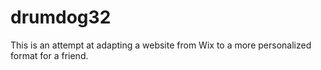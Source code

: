 # drumdog32

This is an attempt at adapting a website from Wix to a more 
personalized format for a friend.
